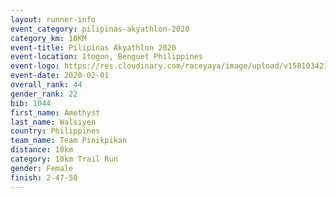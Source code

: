 ```yaml
--- 
layout: runner-info 
event_category: pilipinas-akyathlon-2020 
category_km: 10KM 
event-title: Pilipinas Akyathlon 2020 
event-location: Itogon, Benguet Philippines 
event-logo: https://res.cloudinary.com/raceyaya/image/upload/v1581034212/logo/ph-akyathlon_ldmu3f.png 
event-date: 2020-02-01 
overall_rank: 44
gender_rank: 22
bib: 1044
first_name: Amethyst
last_name: Walsiyen
country: Philippines
team_name: Team Pinikpikan
distance: 10km
category: 10km Trail Run
gender: Female
finish: 2-47-50
--- 
```

